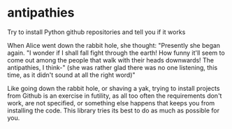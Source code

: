 # antipathies
Try to install Python github repositories and tell you if it works

When Alice went down the rabbit hole, she thought:
"Presently she began again. "I wonder if I shall fall fight through the earth! How funny it'll seem to come out among the people that walk with their heads downwards! The antipathies, I think-" (she was rather glad there was no one listening, this time, as it didn't sound at all the right word)"

Like going down the rabbit hole, or shaving a yak, trying to install projects from Github is an exercise in futility, as all too often the requirements don't work, are not specified, or something else happens that keeps you from installing the code. This library tries its best to do as much as possible for you.
